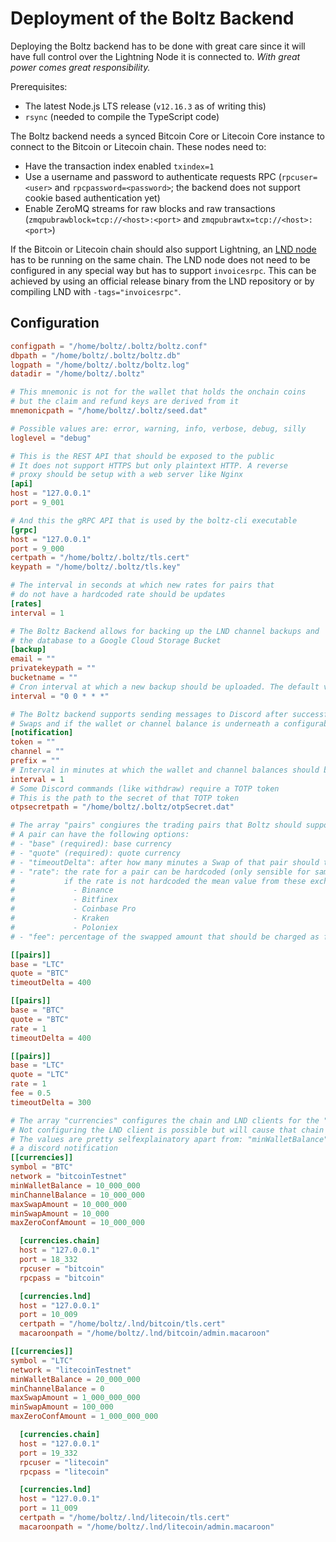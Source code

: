 # Deployment of the Boltz Backend

Deploying the Boltz backend has to be done with great care since it will have full control over the Lightning Node it is connected to. *With great power comes great responsibility.*

Prerequisites:

* The latest Node.js LTS release (`v12.16.3` as of writing this)
* `rsync` (needed to compile the TypeScript code)

The Boltz backend needs a synced Bitcoin Core or Litecoin Core instance to connect to the Bitcoin or Litecoin chain. These nodes need to:

* Have the transaction index enabled `txindex=1`
* Use a username and password to authenticate requests RPC (`rpcuser=<user>` and `rpcpassword=<password>`; the backend does not support cookie based authentication yet)
* Enable ZeroMQ streams for raw blocks and raw transactions (`zmqpubrawblock=tcp://<host>:<port>` and `zmqpubrawtx=tcp://<host>:<port>`)

If the Bitcoin or Litecoin chain should also support Lightning, an [LND node](https://github.com/LightningNetwork/lnd) has to be running on the same chain. The LND node does not need to be configured in any special way but has to support `invoicesrpc`. This can be achieved by using an official release binary from the LND repository or by compiling LND with `-tags="invoicesrpc"`.

## Configuration

```toml
configpath = "/home/boltz/.boltz/boltz.conf"
dbpath = "/home/boltz/.boltz/boltz.db"
logpath = "/home/boltz/.boltz/boltz.log"
datadir = "/home/boltz/.boltz"

# This mnemonic is not for the wallet that holds the onchain coins
# but the claim and refund keys are derived from it
mnemonicpath = "/home/boltz/.boltz/seed.dat"

# Possible values are: error, warning, info, verbose, debug, silly
loglevel = "debug"

# This is the REST API that should be exposed to the public
# It does not support HTTPS but only plaintext HTTP. A reverse
# proxy should be setup with a web server like Nginx
[api]
host = "127.0.0.1"
port = 9_001

# And this the gRPC API that is used by the boltz-cli executable
[grpc]
host = "127.0.0.1"
port = 9_000
certpath = "/home/boltz/.boltz/tls.cert"
keypath = "/home/boltz/.boltz/tls.key"

# The interval in seconds at which new rates for pairs that
# do not have a hardcoded rate should be updates
[rates]
interval = 1

# The Boltz Backend allows for backing up the LND channel backups and
# the database to a Google Cloud Storage Bucket
[backup]
email = ""
privatekeypath = ""
bucketname = ""
# Cron interval at which a new backup should be uploaded. The default value is daily
interval = "0 0 * * *"

# The Boltz backend supports sending messages to Discord after successful and failed
# Swaps and if the wallet or channel balance is underneath a configurable threshold 
[notification]
token = ""
channel = ""
prefix = ""
# Interval in minutes at which the wallet and channel balances should be checked 
interval = 1
# Some Discord commands (like withdraw) require a TOTP token
# This is the path to the secret of that TOTP token
otpsecretpath = "/home/boltz/.boltz/otpSecret.dat"

# The array "pairs" congiures the trading pairs that Boltz should support
# A pair can have the following options:
# - "base" (required): base currency
# - "quote" (required): quote currency
# - "timeoutDelta": after how many minutes a Swap of that pair should timeout
# - "rate": the rate for a pair can be hardcoded (only sensible for same currency pairs);  
#           if the rate is not hardcoded the mean value from these exchanges will be used:
#             - Binance
#             - Bitfinex 
#             - Coinbase Pro
#             - Kraken
#             - Poloniex
# - "fee": percentage of the swapped amount that should be charged as fee

[[pairs]]
base = "LTC"
quote = "BTC"
timeoutDelta = 400

[[pairs]]
base = "BTC"
quote = "BTC"
rate = 1
timeoutDelta = 400

[[pairs]]
base = "LTC"
quote = "LTC"
rate = 1
fee = 0.5
timeoutDelta = 300

# The array "currencies" configures the chain and LND clients for the "pairs"
# Not configuring the LND client is possible but will cause that chain not to support Lightning
# The values are pretty selfexplainatory apart from: "minWalletBalance" and "minChannelBalance" which trigger
# a discord notification
[[currencies]]
symbol = "BTC"
network = "bitcoinTestnet"
minWalletBalance = 10_000_000
minChannelBalance = 10_000_000
maxSwapAmount = 10_000_000
minSwapAmount = 10_000
maxZeroConfAmount = 10_000_000

  [currencies.chain]
  host = "127.0.0.1"
  port = 18_332
  rpcuser = "bitcoin"
  rpcpass = "bitcoin"

  [currencies.lnd]
  host = "127.0.0.1"
  port = 10_009
  certpath = "/home/boltz/.lnd/bitcoin/tls.cert"
  macaroonpath = "/home/boltz/.lnd/bitcoin/admin.macaroon"

[[currencies]]
symbol = "LTC"
network = "litecoinTestnet"
minWalletBalance = 20_000_000
minChannelBalance = 0
maxSwapAmount = 1_000_000_000
minSwapAmount = 100_000
maxZeroConfAmount = 1_000_000_000

  [currencies.chain]
  host = "127.0.0.1"
  port = 19_332
  rpcuser = "litecoin"
  rpcpass = "litecoin"

  [currencies.lnd]
  host = "127.0.0.1"
  port = 11_009
  certpath = "/home/boltz/.lnd/litecoin/tls.cert"
  macaroonpath = "/home/boltz/.lnd/litecoin/admin.macaroon"
```
